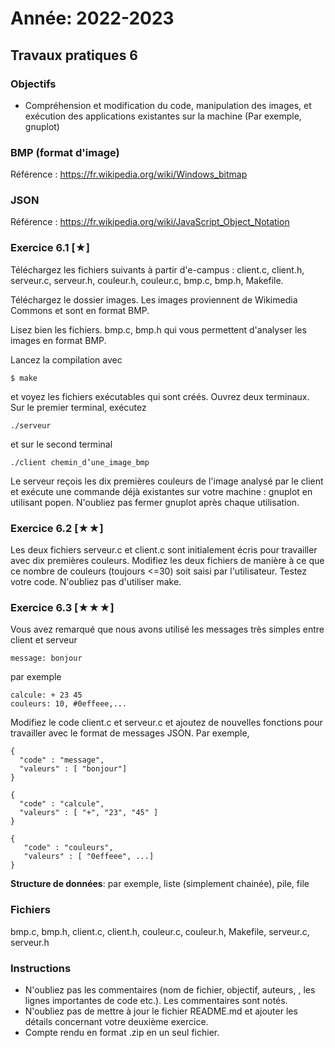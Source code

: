 # Année: 2022-2023

## Travaux pratiques 6

### Objectifs

-   Compréhension et modification du code, manipulation des images, et
    exécution des applications existantes sur la machine (Par exemple,
    gnuplot)


### BMP (format d'image)

Référence : <https://fr.wikipedia.org/wiki/Windows_bitmap>

### JSON

Référence : <https://fr.wikipedia.org/wiki/JavaScript_Object_Notation>

### Exercice 6.1 [★]


Téléchargez les fichiers suivants à partir d'e-campus : client.c,
client.h, serveur.c, serveur.h, couleur.h, couleur.c, bmp.c, bmp.h,
Makefile.

Téléchargez le dossier images. Les images proviennent de Wikimedia
Commons et sont en format BMP.

Lisez bien les fichiers. bmp.c, bmp.h qui vous permettent d'analyser les
images en format BMP.

Lancez la compilation avec

```
$ make             
```

et voyez les fichiers exécutables qui sont créés. Ouvrez deux terminaux.
Sur le premier terminal, exécutez

```
./serveur             
```

et sur le second terminal

```
./client chemin_d’une_image_bmp             
```

Le serveur reçois les dix premières couleurs de l'image analysé par le
client et exécute une commande déjà existantes sur votre machine :
gnuplot en utilisant popen. N'oubliez pas fermer gnuplot après chaque
utilisation.


### Exercice 6.2 [★★]


Les deux fichiers serveur.c et client.c sont initialement écris pour
travailler avec dix premières couleurs. Modifiez les deux fichiers de
manière à ce que ce nombre de couleurs (toujours \<=30) soit saisi par
l'utilisateur. Testez votre code. N'oubliez pas d'utiliser make.

### Exercice 6.3 [★★★]


Vous avez remarqué que nous avons utilisé les messages très simples
entre client et serveur

```              
message: bonjour             
```

par exemple

```              
calcule: + 23 45              
couleurs: 10, #0effeee,...             
```

Modifiez le code client.c et serveur.c et ajoutez de nouvelles fonctions
pour travailler avec le format de messages JSON. Par exemple,

```              
{                
  "code" : "message",                
  "valeurs" : [ "bonjour"]              
}

{ 
  "code" : "calcule",                
  "valeurs" : [ "+", "23", "45" ]              
}              

{                
   "code" : "couleurs",                
   "valeurs" : [ "0effeee", ...]              
}             
```

**Structure de données**: par exemple, liste (simplement chainée), pile, file

### Fichiers

bmp.c, bmp.h, client.c, client.h, couleur.c, couleur.h, Makefile,
serveur.c, serveur.h

### Instructions

-   N'oubliez pas les commentaires (nom de fichier, objectif, auteurs,
    , les lignes importantes de code etc.). Les commentaires sont notés.
-   N'oubliez pas de mettre à jour le fichier README.md et ajouter les
    détails concernant votre deuxième exercice.
-   Compte rendu en format .zip en un seul fichier.


